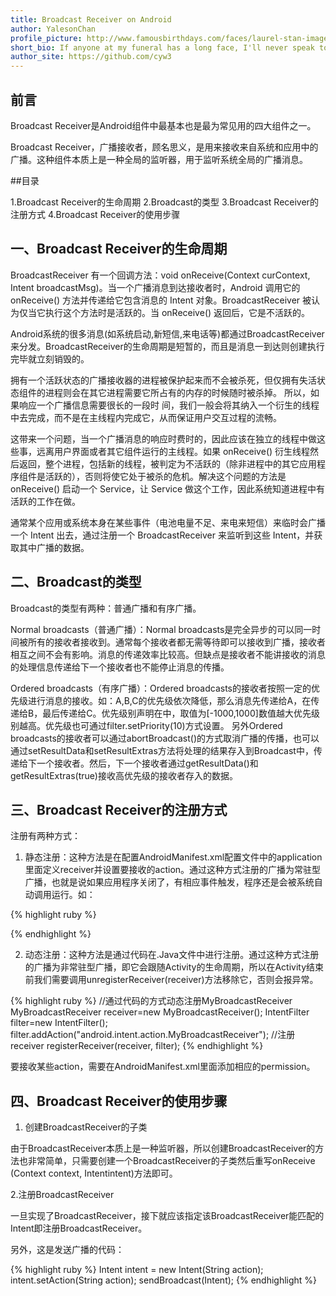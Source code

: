 ```yaml
---
title: Broadcast Receiver on Android
author: YalesonChan
profile_picture: http://www.famousbirthdays.com/faces/laurel-stan-image.jpg
short_bio: If anyone at my funeral has a long face, I'll never speak to him again.
author_site: https://github.com/cyw3
---
```

## 前言

Broadcast Receiver是Android组件中最基本也是最为常见用的四大组件之一。

Broadcast Receiver，广播接收者，顾名思义，是用来接收来自系统和应用中的广播。这种组件本质上是一种全局的监听器，用于监听系统全局的广播消息。

##目录

1.Broadcast Receiver的生命周期
2.Broadcast的类型
3.Broadcast Receiver的注册方式
4.Broadcast Receiver的使用步骤

## 一、Broadcast Receiver的生命周期

BroadcastReceiver 有一个回调方法：void onReceive(Context curContext, Intent broadcastMsg)。当一个广播消息到达接收者时，Android 调用它的 onReceive() 方法并传递给它包含消息的 Intent 对象。BroadcastReceiver 被认为仅当它执行这个方法时是活跃的。当 onReceive() 返回后，它是不活跃的。

Android系统的很多消息(如系统启动,新短信,来电话等)都通过BroadcastReceiver来分发。BroadcastReceiver的生命周期是短暂的，而且是消息一到达则创建执行完毕就立刻销毁的。

拥有一个活跃状态的广播接收器的进程被保护起来而不会被杀死，但仅拥有失活状态组件的进程则会在其它进程需要它所占有的内存的时候随时被杀掉。 所以，如果响应一个广播信息需要很长的一段时 间，我们一般会将其纳入一个衍生的线程中去完成，而不是在主线程内完成它，从而保证用户交互过程的流畅。

这带来一个问题，当一个广播消息的响应时费时的，因此应该在独立的线程中做这些事，远离用户界面或者其它组件运行的主线程。如果 onReceive() 衍生线程然后返回，整个进程，包括新的线程，被判定为不活跃的（除非进程中的其它应用程序组件是活跃的），否则将使它处于被杀的危机。解决这个问题的方法是 onReceive() 启动一个 Service，让 Service 做这个工作，因此系统知道进程中有活跃的工作在做。

通常某个应用或系统本身在某些事件（电池电量不足、来电来短信）来临时会广播一个 Intent 出去，通过注册一个 BroadcastReceiver 来监听到这些 Intent，并获取其中广播的数据。

## 二、Broadcast的类型

Broadcast的类型有两种：普通广播和有序广播。

Normal broadcasts（普通广播）：Normal broadcasts是完全异步的可以同一时间被所有的接收者接收到。通常每个接收者都无需等待即可以接收到广播，接收者相互之间不会有影响。消息的传递效率比较高。但缺点是接收者不能讲接收的消息的处理信息传递给下一个接收者也不能停止消息的传播。

Ordered broadcasts（有序广播）：Ordered broadcasts的接收者按照一定的优先级进行消息的接收。如：A,B,C的优先级依次降低，那么消息先传递给A，在传递给B，最后传递给C。优先级别声明在中，取值为[-1000,1000]数值越大优先级别越高。优先级也可通过filter.setPriority(10)方式设置。 另外Ordered broadcasts的接收者可以通过abortBroadcast()的方式取消广播的传播，也可以通过setResultData和setResultExtras方法将处理的结果存入到Broadcast中，传递给下一个接收者。然后，下一个接收者通过getResultData()和getResultExtras(true)接收高优先级的接收者存入的数据。

## 三、Broadcast Receiver的注册方式

注册有两种方式：

1. 静态注册：这种方法是在配置AndroidManifest.xml配置文件中的application里面定义receiver并设置要接收的action。通过这种方式注册的广播为常驻型广播，也就是说如果应用程序关闭了，有相应事件触发，程序还是会被系统自动调用运行。如：

{% highlight ruby %}
<!-- 在配置文件中注册BroadcastReceiver能够匹配的Intent -->
<receiver android:name="com.example.test.MyBroadcastReceiver">
    <intent-filter>
        </action>
        <category android:name="android.intent.category.DEFAULT"></category>
    </intent-filter>
</receiver>
{% endhighlight %}

2. 动态注册：这种方法是通过代码在.Java文件中进行注册。通过这种方式注册的广播为非常驻型广播，即它会跟随Activity的生命周期，所以在Activity结束前我们需要调用unregisterReceiver(receiver)方法移除它，否则会报异常。

{% highlight ruby %}
//通过代码的方式动态注册MyBroadcastReceiver
MyBroadcastReceiver receiver=new MyBroadcastReceiver();
IntentFilter filter=new IntentFilter();
filter.addAction("android.intent.action.MyBroadcastReceiver");
//注册receiver
registerReceiver(receiver, filter);
{% endhighlight %}

要接收某些action，需要在AndroidManifest.xml里面添加相应的permission。

## 四、Broadcast Receiver的使用步骤

1. 创建BroadcastReceiver的子类

由于BroadcastReceiver本质上是一种监听器，所以创建BroadcastReceiver的方法也非常简单，只需要创建一个BroadcastReceiver的子类然后重写onReceive (Context context, Intentintent)方法即可。

2.注册BroadcastReceiver

一旦实现了BroadcastReceiver，接下就应该指定该BroadcastReceiver能匹配的Intent即注册BroadcastReceiver。

另外，这是发送广播的代码：

{% highlight ruby %}
​Intent intent = new Intent(String action);
intent.setAction(String action);
sendBroadcast(Intent); 
{% endhighlight %}